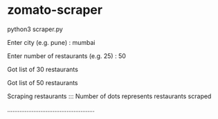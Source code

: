 # zomato-scraper

python3 scraper.py

Enter city (e.g. pune) : mumbai

Enter number of restaurants (e.g. 25) : 50

Got list of 30 restaurants

Got list of 50 restaurants

Scraping restaurants ::: Number of dots represents restaurants scraped

..................................................
